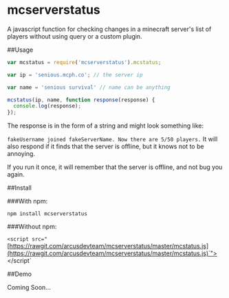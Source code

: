 # mcserverstatus

A javascript function for checking changes in a minecraft server's list of players without using query or a custom plugin.

##Usage
```js
var mcstatus = require('mcserverstatus').mcstatus;

var ip = 'senious.mcph.co'; // the server ip

var name = 'senious survival' // name can be anything

mcstatus(ip, name, function response(response) {
  console.log(response);
});
```
The response is in the form of a string and might look something like:


`fakeUsername joined fakeServerName. Now there are 5/50 players.`
It will also respond if it finds that the server
is offline, but it knows not to be annoying.

If you run it once, it will remember that the server is offline, and not bug you again.

##Install

###With npm:

`npm install mcserverstatus`

###Without npm:

`<script src="`[https://rawgit.com/arcusdevteam/mcserverstatus/master/mcstatus.js](https://rawgit.com/arcusdevteam/mcserverstatus/master/mcstatus.js)`"></script`

##Demo

Coming Soon...

